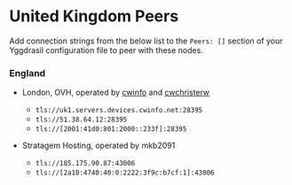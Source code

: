 # United Kingdom Peers

Add connection strings from the below list to the `Peers: []` section of your
Yggdrasil configuration file to peer with these nodes.

### England

* London, OVH, operated by [cwinfo](https://cwinfo.net) and [cwchristerw](https://christerwaren.fi)
  * `tls://uk1.servers.devices.cwinfo.net:28395`
  * `tls://51.38.64.12:28395`
  * `tls://[2001:41d0:801:2000::233f]:28395`

* Stratagem Hosting, operated by mkb2091
  * `tls://185.175.90.87:43006`
  * `tls://[2a10:4740:40:0:2222:3f9c:b7cf:1]:43006`
